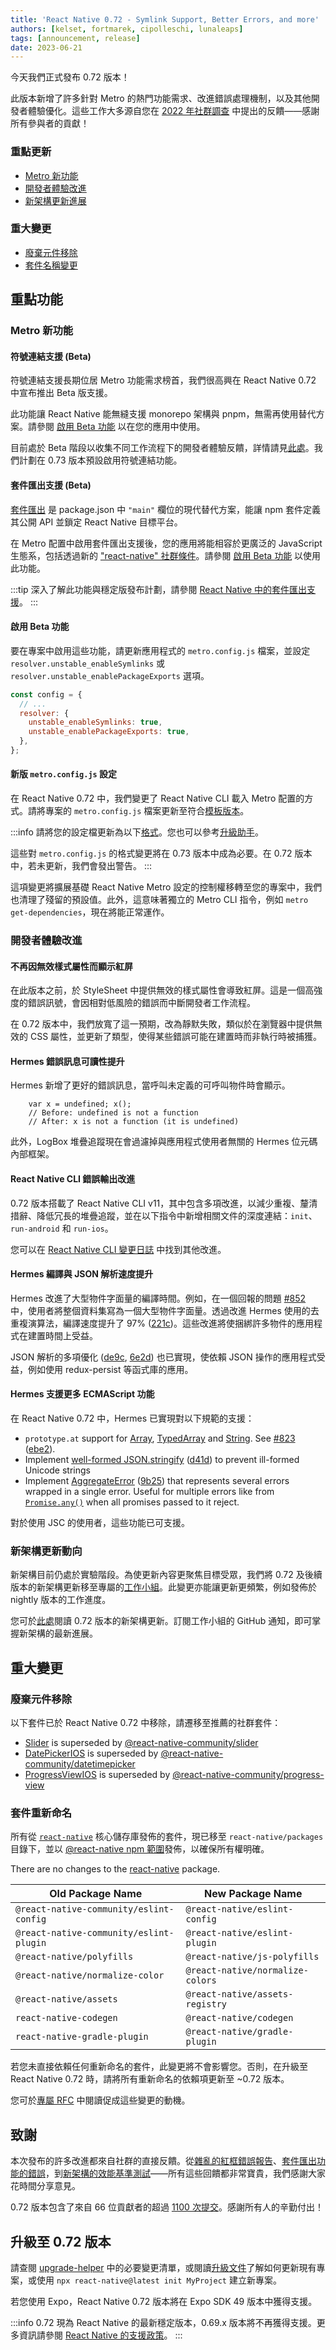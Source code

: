 ```yaml
---
title: 'React Native 0.72 - Symlink Support, Better Errors, and more'
authors: [kelset, fortmarek, cipolleschi, lunaleaps]
tags: [announcement, release]
date: 2023-06-21
---
```


今天我們正式發布 0.72 版本！

此版本新增了許多針對 Metro 的熱門功能需求、改進錯誤處理機制，以及其他開發者體驗優化。這些工作大多源自您在 [2022 年社群調查](https://github.com/react-native-community/discussions-and-proposals/discussions/528) 中提出的反饋——感謝所有參與者的貢獻！

### 重點更新

- [Metro 新功能](/blog/2023/06/21/0.72-metro-package-exports-symlinks#new-metro-features)
- [開發者體驗改進](/blog/2023/06/21/0.72-metro-package-exports-symlinks#developer-experience-improvements)
- [新架構更新進展](/blog/2023/06/21/0.72-metro-package-exports-symlinks#moving-new-architecture-updates)

### 重大變更

- [廢棄元件移除](/blog/2023/06/21/0.72-metro-package-exports-symlinks#deprecated-component-removals)
- [套件名稱變更](/blog/2023/06/21/0.72-metro-package-exports-symlinks#package-renames)

<!--truncate-->

## 重點功能

### Metro 新功能

#### 符號連結支援 (Beta)

符號連結支援長期位居 Metro 功能需求榜首，我們很高興在 React Native 0.72 中宣布推出 Beta 版支援。

此功能讓 React Native 能無縫支援 monorepo 架構與 pnpm，無需再使用替代方案。請參閱 [啟用 Beta 功能](/blog/2023/06/21/0.72-metro-package-exports-symlinks#enabling-beta-features) 以在您的應用中使用。

目前處於 Beta 階段以收集不同工作流程下的開發者體驗反饋，詳情請見[此處](https://twitter.com/robjhogan/status/1672293540632641554)。我們計劃在 0.73 版本預設啟用符號連結功能。

#### 套件匯出支援 (Beta)

[套件匯出](https://nodejs.org/api/packages.html#exports) 是 package.json 中 `"main"` 欄位的現代替代方案，能讓 npm 套件定義其公開 API 並鎖定 React Native 目標平台。

在 Metro 配置中啟用套件匯出支援後，您的應用將能相容於更廣泛的 JavaScript 生態系，包括透過新的 ["react-native" 社群條件](https://nodejs.org/docs/latest-v19.x/api/packages.html#community-conditions-definitions)。請參閱 [啟用 Beta 功能](/blog/2023/06/21/0.72-metro-package-exports-symlinks#enabling-beta-features) 以使用此功能。

:::tip
深入了解此功能與穩定版發布計劃，請參閱 [React Native 中的套件匯出支援](/blog/2023/06/21/package-exports-support)。
:::

#### 啟用 Beta 功能

要在專案中啟用這些功能，請更新應用程式的 `metro.config.js` 檔案，並設定 `resolver.unstable_enableSymlinks` 或 `resolver.unstable_enablePackageExports` 選項。

```js
const config = {
  // ...
  resolver: {
    unstable_enableSymlinks: true,
    unstable_enablePackageExports: true,
  },
};
```

#### 新版 `metro.config.js` 設定

在 React Native 0.72 中，我們變更了 React Native CLI 載入 Metro 配置的方式。請將專案的 `metro.config.js` 檔案更新至符合[模板版本](https://github.com/facebook/react-native/blob/76a42c292de838a0dd537935db792eaa81410b9b/packages/react-native/template/metro.config.js)。

:::info
請將您的設定檔更新為以下[格式](https://github.com/facebook/react-native/blob/76a42c292de838a0dd537935db792eaa81410b9b/packages/react-native/template/metro.config.js)。您也可以參考[升級助手](https://react-native-community.github.io/upgrade-helper/?from=0.71.8&to=0.72.0)。

這些對 `metro.config.js` 的格式變更將在 0.73 版本中成為必要。在 0.72 版本中，若未更新，我們會發出警告。
:::

這項變更將擴展基礎 React Native Metro 設定的控制權移轉至您的專案中，我們也清理了殘留的預設值。此外，這意味著獨立的 Metro CLI 指令，例如 `metro get-dependencies`，現在將能正常運作。

### 開發者體驗改進

#### 不再因無效樣式屬性而顯示紅屏

在此版本之前，於 StyleSheet 中提供無效的樣式屬性會導致紅屏。這是一個高強度的錯誤訊號，會因相對低風險的錯誤而中斷開發者工作流程。

在 0.72 版本中，我們放寬了這一預期，改為靜默失敗，類似於在瀏覽器中提供無效的 CSS 屬性，並更新了類型，使得某些錯誤可能在建置時而非執行時被捕獲。

#### Hermes 錯誤訊息可讀性提升

Hermes 新增了更好的錯誤訊息，當呼叫未定義的可呼叫物件時會顯示。

```
    var x = undefined; x();
    // Before: undefined is not a function
    // After: x is not a function (it is undefined)
```

此外，LogBox 堆疊追蹤現在會過濾掉與應用程式使用者無關的 Hermes 位元碼內部框架。

#### React Native CLI 錯誤輸出改進

0.72 版本搭載了 React Native CLI v11，其中包含多項改進，以減少重複、釐清措辭、降低冗長的堆疊追蹤，並在以下指令中新增相關文件的深度連結：`init`、`run-android` 和 `run-ios`。

您可以在 [React Native CLI 變更日誌](https://github.com/react-native-community/cli/releases) 中找到其他改進。

#### Hermes 編譯與 JSON 解析速度提升

Hermes 改進了大型物件字面量的編譯時間。例如，在一個回報的問題 [#852](https://github.com/facebook/hermes/issues/852) 中，使用者將整個資料集寫為一個大型物件字面量。透過改進 Hermes 使用的去重複演算法，編譯速度提升了 97% ([221c](https://github.com/facebook/hermes/commit/221ce21a209e2e32a3eaaa2d9e28ca81842fad20))。這些改進將使捆綁許多物件的應用程式在建置時間上受益。

JSON 解析的多項優化 ([de9c](https://github.com/facebook/hermes/commit/de9cff2aa41fc1f297b568848143347823d73659), [6e2d](https://github.com/facebook/hermes/commit/6e2dd652c8d90c5d59737a81f66a259efffdcd00)) 也已實現，使依賴 JSON 操作的應用程式受益，例如使用 redux-persist 等函式庫的應用。

#### Hermes 支援更多 ECMAScript 功能

在 React Native 0.72 中，Hermes 已實現對以下規範的支援：

- `prototype.at` support for [Array](https://developer.mozilla.org/en-US/docs/Web/JavaScript/Reference/Global_Objects/Array/at), [TypedArray](https://developer.mozilla.org/en-US/docs/Web/JavaScript/Reference/Global_Objects/TypedArray/at) and [String](https://developer.mozilla.org/en-US/docs/Web/JavaScript/Reference/Global_Objects/String/at). See [#823](https://github.com/facebook/hermes/issues/823) ([ebe2](https://github.com/facebook/hermes/commit/ebe2915ac386a6b73dec39c2af4ac7063e68cd99)).
- Implement [well-formed JSON.stringify](https://github.com/tc39/proposal-well-formed-stringify) ([d41d](https://github.com/facebook/hermes/commit/d41decf244aa814b1e58827a9de982f3b71667de)) to prevent ill-formed Unicode strings
- Implement [AggregateError](https://developer.mozilla.org/en-US/docs/Web/JavaScript/Reference/Global_Objects/AggregateError) ([9b25](https://github.com/facebook/hermes/commit/9b25a2530eb515f6c4fbd397ae290b6c97c049b2)) that represents several errors wrapped in a single error. Useful for multiple errors like from [`Promise.any()`](https://developer.mozilla.org/en-US/docs/Web/JavaScript/Reference/Global_Objects/Promise/any) when all promises passed to it reject.

對於使用 JSC 的使用者，這些功能已可支援。

### 新架構更新動向

新架構目前仍處於實驗階段。為使更新內容更聚焦目標受眾，我們將 0.72 及後續版本的新架構更新移至專屬的[工作小組](https://github.com/reactwg/react-native-new-architecture/discussions)。此變更亦能讓更新更頻繁，例如發佈於 nightly 版本的工作進度。

您可於[此處](https://github.com/reactwg/react-native-new-architecture/discussions/136)閱讀 0.72 版本的新架構更新。訂閱工作小組的 GitHub 通知，即可掌握新架構的最新進展。

## 重大變更

### 廢棄元件移除

以下套件已於 React Native 0.72 中移除，請遷移至推薦的社群套件：

- [Slider](https://reactnative.dev/docs/0.72/slider) is superseded by [@react-native-community/slider](https://github.com/callstack/react-native-slider/tree/main/package)
- [DatePickerIOS](https://reactnative.dev/docs/0.72/datepickerios) is superseded by [@react-native-community/datetimepicker](https://github.com/react-native-datetimepicker/datetimepicker)
- [ProgressViewIOS](https://reactnative.dev/docs/0.72/progressviewios) is superseded by [@react-native-community/progress-view](https://github.com/react-native-progress-view/progress-view)

### 套件重新命名

所有從 [`react-native`](https://github.com/facebook/react-native) 核心儲存庫發佈的套件，現已移至 `react-native/packages` 目錄下，並以 [@react-native npm 範圍](https://www.npmjs.com/search?q=%40react-native)發佈，以確保所有權明確。

There are no changes to the [react-native](https://www.npmjs.com/package/react-native) package.

| Old Package Name                        | New Package Name                 |
| --------------------------------------- | -------------------------------- |
| `@react-native-community/eslint-config` | `@react-native/eslint-config`    |
| `@react-native-community/eslint-plugin` | `@react-native/eslint-plugin`    |
| `@react-native/polyfills`               | `@react-native/js-polyfills`     |
| `@react-native/normalize-color`         | `@react-native/normalize-colors` |
| `@react-native/assets`                  | `@react-native/assets-registry`  |
| `react-native-codegen`                  | `@react-native/codegen`          |
| `react-native-gradle-plugin`            | `@react-native/gradle-plugin`    |

若您未直接依賴任何重新命名的套件，此變更將不會影響您。否則，在升級至 React Native 0.72 時，請將所有重新命名的依賴項更新至 ~0.72 版本。

您可於[專屬 RFC](https://github.com/react-native-community/discussions-and-proposals/pull/480) 中閱讀促成這些變更的動機。

## 致謝

本次發布的許多改進都來自社群的直接反饋。從[雜亂的紅框錯誤報告](https://twitter.com/baconbrix/status/1623039650775371792)、[套件匯出功能的錯誤](https://github.com/facebook/metro/issues/965)，到[新架構的效能基準測試](https://github.com/reactwg/react-native-new-architecture/discussions/85)——所有這些回饋都非常寶貴，我們感謝大家花時間分享意見。

0.72 版本包含了來自 66 位貢獻者的超過 [1100 次提交](https://github.com/facebook/react-native/compare/v0.71.8...v0.72.0)。感謝所有人的辛勤付出！

## 升級至 0.72 版本

請查閱 [upgrade-helper](https://react-native-community.github.io/upgrade-helper/) 中的必要變更清單，或閱讀[升級文件](/docs/upgrading)了解如何更新現有專案，或使用 `npx react-native@latest init MyProject` 建立新專案。

若您使用 Expo，React Native 0.72 版本將在 Expo SDK 49 版本中獲得支援。

:::info
0.72 現為 React Native 的最新穩定版本，0.69.x 版本將不再獲得支援。更多資訊請參閱 [React Native 的支援政策](https://github.com/reactwg/react-native-releases#releases-support-policy)。
:::